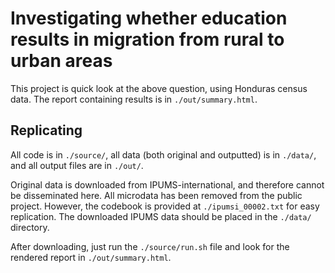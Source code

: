 # Investigating whether education results in migration from rural to urban areas

This project is quick look at the above question, using Honduras census data. The report containing results is in `./out/summary.html`.

## Replicating

All code is in `./source/`, all data (both original and outputted) is in `./data/`, and all output files are in `./out/`.

Original data is downloaded from IPUMS-international, and therefore cannot be disseminated here. All microdata has been removed from the public project. However, the codebook is provided at `./ipumsi_00002.txt` for easy replication. The downloaded IPUMS data should be placed in the `./data/` directory.

After downloading, just run the `./source/run.sh` file and look for the rendered report in `./out/summary.html`.
